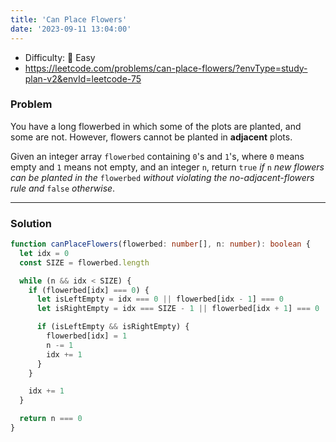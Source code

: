 ```yaml
---
title: 'Can Place Flowers'
date: '2023-09-11 13:04:00'
---
```


- Difficulty: 🍰 Easy
- https://leetcode.com/problems/can-place-flowers/?envType=study-plan-v2&envId=leetcode-75

### Problem

You have a long flowerbed in which some of the plots are planted, and some are not. However, flowers cannot be planted in **adjacent** plots.

Given an integer array `flowerbed` containing `0`'s and `1`'s, where `0` means empty and `1` means not empty, and an integer `n`, return `true` *if* `n` _new flowers can be planted in the_ `flowerbed` _without violating the no-adjacent-flowers rule and_ `false` _otherwise_.

---

### Solution

```ts
function canPlaceFlowers(flowerbed: number[], n: number): boolean {
  let idx = 0
  const SIZE = flowerbed.length

  while (n && idx < SIZE) {
    if (flowerbed[idx] === 0) {
      let isLeftEmpty = idx === 0 || flowerbed[idx - 1] === 0
      let isRightEmpty = idx === SIZE - 1 || flowerbed[idx + 1] === 0

      if (isLeftEmpty && isRightEmpty) {
        flowerbed[idx] = 1
        n -= 1
        idx += 1
      }
    }

    idx += 1
  }

  return n === 0
}
```
